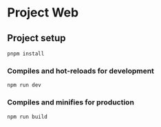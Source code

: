 # Project Web

## Project setup
```
pnpm install
```

### Compiles and hot-reloads for development
```
npm run dev
```

### Compiles and minifies for production
```
npm run build
```
